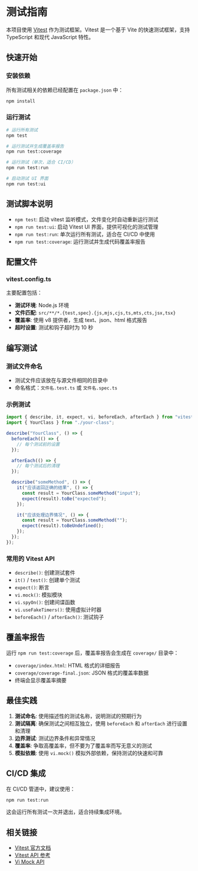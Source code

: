 # 测试指南

本项目使用 [Vitest](https://vitest.dev/) 作为测试框架。Vitest 是一个基于 Vite 的快速测试框架，支持 TypeScript 和现代 JavaScript 特性。

## 快速开始

### 安装依赖

所有测试相关的依赖已经配置在 `package.json` 中：

```bash
npm install
```

### 运行测试

```bash
# 运行所有测试
npm test

# 运行测试并生成覆盖率报告
npm run test:coverage

# 运行测试（单次，适合 CI/CD）
npm run test:run

# 启动测试 UI 界面
npm run test:ui
```

## 测试脚本说明

- `npm test`: 启动 vitest 监听模式，文件变化时自动重新运行测试
- `npm run test:ui`: 启动 Vitest UI 界面，提供可视化的测试管理
- `npm run test:run`: 单次运行所有测试，适合在 CI/CD 中使用
- `npm run test:coverage`: 运行测试并生成代码覆盖率报告

## 配置文件

### vitest.config.ts

主要配置包括：

- **测试环境**: Node.js 环境
- **文件匹配**: `src/**/*.{test,spec}.{js,mjs,cjs,ts,mts,cts,jsx,tsx}`
- **覆盖率**: 使用 v8 提供者，生成 text、json、html 格式报告
- **超时设置**: 测试和钩子超时为 10 秒

## 编写测试

### 测试文件命名

- 测试文件应该放在与源文件相同的目录中
- 命名格式：`文件名.test.ts` 或 `文件名.spec.ts`

### 示例测试

```typescript
import { describe, it, expect, vi, beforeEach, afterEach } from "vitest";
import { YourClass } from "./your-class";

describe("YourClass", () => {
  beforeEach(() => {
    // 每个测试前的设置
  });

  afterEach(() => {
    // 每个测试后的清理
  });

  describe("someMethod", () => {
    it("应该返回正确的结果", () => {
      const result = YourClass.someMethod("input");
      expect(result).toBe("expected");
    });

    it("应该处理边界情况", () => {
      const result = YourClass.someMethod("");
      expect(result).toBeUndefined();
    });
  });
});
```

### 常用的 Vitest API

- `describe()`: 创建测试套件
- `it()` / `test()`: 创建单个测试
- `expect()`: 断言
- `vi.mock()`: 模拟模块
- `vi.spyOn()`: 创建间谍函数
- `vi.useFakeTimers()`: 使用虚拟计时器
- `beforeEach()` / `afterEach()`: 测试钩子

## 覆盖率报告

运行 `npm run test:coverage` 后，覆盖率报告会生成在 `coverage/` 目录中：

- `coverage/index.html`: HTML 格式的详细报告
- `coverage/coverage-final.json`: JSON 格式的覆盖率数据
- 终端会显示覆盖率摘要

## 最佳实践

1. **测试命名**: 使用描述性的测试名称，说明测试的预期行为
2. **测试隔离**: 确保测试之间相互独立，使用 `beforeEach` 和 `afterEach` 进行设置和清理
3. **边界测试**: 测试边界条件和异常情况
4. **覆盖率**: 争取高覆盖率，但不要为了覆盖率而写无意义的测试
5. **模拟依赖**: 使用 `vi.mock()` 模拟外部依赖，保持测试的快速和可靠

## CI/CD 集成

在 CI/CD 管道中，建议使用：

```bash
npm run test:run
```

这会运行所有测试一次并退出，适合持续集成环境。

## 相关链接

- [Vitest 官方文档](https://vitest.dev/)
- [Vitest API 参考](https://vitest.dev/api/)
- [Vi Mock API](https://vitest.dev/api/vi.html)
